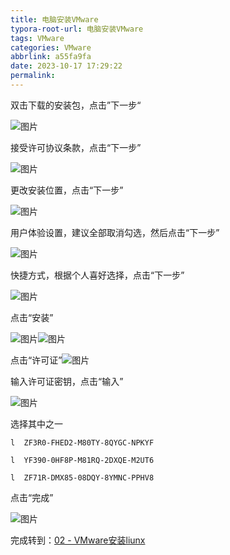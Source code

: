 ```yaml
---
title: 电脑安装VMware
typora-root-url: 电脑安装VMware
tags: VMware
categories: VMware
abbrlink: a55fa9fa
date: 2023-10-17 17:29:22
permalink:
---
```




双击下载的安装包，点击”下一步“

![图片](./clip_image002.jpg)

接受许可协议条款，点击“下一步”

![图片](./clip_image004.jpg)

更改安装位置，点击“下一步”

![图片](./clip_image006.jpg)

用户体验设置，建议全部取消勾选，然后点击“下一步”

![图片](./clip_image008.jpg)

快捷方式，根据个人喜好选择，点击“下一步”

![图片](./clip_image010.jpg)

点击“安装”

![图片](./clip_image012.jpg)![图片](./clip_image014.jpg)

点击“许可证”![图片](./clip_image016.jpg)

输入许可证密钥，点击“输入”

![图片](./clip_image018.jpg)

选择其中之一

```
l  ZF3R0-FHED2-M80TY-8QYGC-NPKYF

l  YF390-0HF8P-M81RQ-2DXQE-M2UT6

l  ZF71R-DMX85-08DQY-8YMNC-PPHV8
```

点击“完成”

![图片](./clip_image020.jpg)

完成转到：[02 - VMware安装liunx](https://shimo.im/docs/B1Aw1wBXN7cEPbqm) 

 